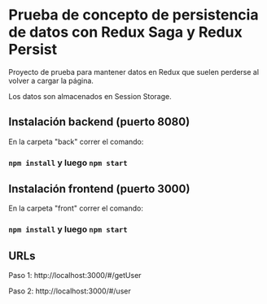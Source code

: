 # Prueba de concepto de persistencia de datos con Redux Saga y Redux Persist

Proyecto de prueba para mantener datos en Redux que suelen perderse al volver a cargar la página.

Los datos son almacenados en Session Storage.

## Instalación backend (puerto 8080)

En la carpeta "back" correr el comando:

### `npm install` y luego `npm start`

## Instalación frontend (puerto 3000)

En la carpeta "front" correr el comando:

### `npm install` y luego `npm start`

## URLs

Paso 1: http://localhost:3000/#/getUser

Paso 2: http://localhost:3000/#/user